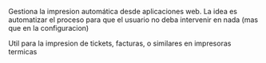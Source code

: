 Gestiona la impresion automática desde aplicaciones web. La idea es automatizar el proceso para que el usuario no deba intervenir en nada (mas que en la configuracion)

Util para la impresion de tickets, facturas, o similares en impresoras termicas 
